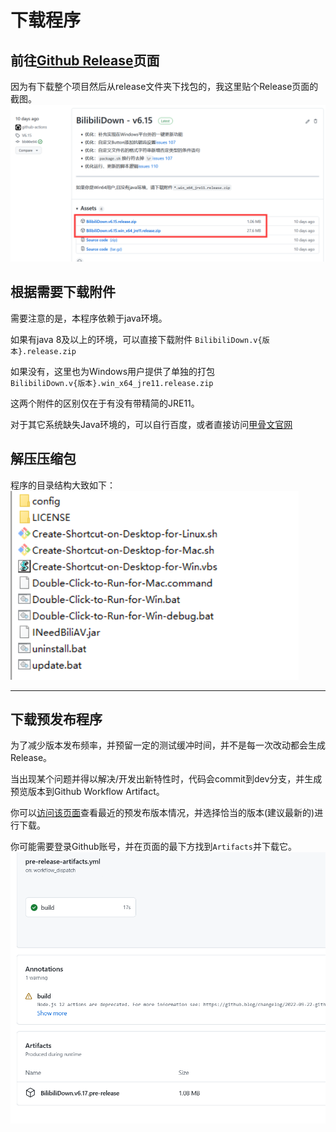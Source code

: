 
# 下载程序

## 前往[Github Release](https://github.com/nICEnnnnnnnLee/BilibiliDown/releases)页面
因为有下载整个项目然后从release文件夹下找包的，我这里贴个Release页面的截图。  
![](/img/release-page.png)

## 根据需要下载附件
需要注意的是，本程序依赖于java环境。  

如果有java 8及以上的环境，可以直接下载附件 `BilibiliDown.v{版本}.release.zip`  

如果没有，这里也为Windows用户提供了单独的打包   
`BilibiliDown.v{版本}.win_x64_jre11.release.zip`  

这两个附件的区别仅在于有没有带精简的JRE11。

对于其它系统缺失Java环境的，可以自行百度，或者直接访问[甲骨文官网](https://www.oracle.com/java/technologies/downloads/)

## 解压压缩包
程序的目录结构大致如下：  
![](/img/project-snapshot.png)

<hr/>

## 下载预发布程序
为了减少版本发布频率，并预留一定的测试缓冲时间，并不是每一次改动都会生成Release。  

当出现某个问题并得以解决/开发出新特性时，代码会commit到dev分支，并生成预览版本到Github Workflow Artifact。  

你可以[访问该页面](https://github.com/nICEnnnnnnnLee/BilibiliDown/actions/workflows/pre-release-artifacts.yml)查看最近的预发布版本情况，并选择恰当的版本(建议最新的)进行下载。  

你可能需要登录Github账号，并在页面的最下方找到`Artifacts`并下载它。  
![](/img/preRelease.png)